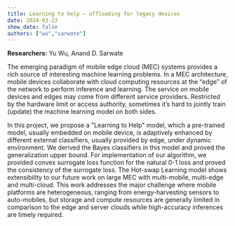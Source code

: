 ```yaml
---
title: Learning to help – offloading for legacy devices
date: 2024-03-23
show_date: false
authors: ["wu","sarwate"]
---
```


**Researchers:** Yu Wu, Anand D. Sarwate 

The emerging paradigm of mobile edge cloud (MEC) systems provides a rich source of interesting machine learning problems. In a MEC architecture, mobile devices collaborate with cloud computing resources at the “edge” of the network to perform inference and learning. The service on mobile devices and edges may come from different service providers. Restricted by the hardware limit or access authority, sometimes it’s hard to jointly train (update) the machine learning model on both sides. 

<!-- more -->

In this project, we propose a "Learning to Help" model,  which a pre-trained model, usually embedded on mobile device, is adaptively enhanced by different external classifiers, usually provided by edge, under dynamic environment. We derived the Bayes classifiers in this model and proved the generalization upper bound. For implementation of our algorithm, we provided convex surrogate loss function for the natural 0-1 loss and proved the consistency of the surrogate loss. The Hot-swap Learning model shows extensibility to our future work on large MEC with multi-mobile, multi-edge and multi-cloud. This work addresses the major challenge where mobile platforms are heterogeneous, ranging from energy-harvesting sensors to auto-mobiles, but storage and compute resources are generally limited in comparison to the edge and server clouds while high-accuracy inferences are timely required. 
